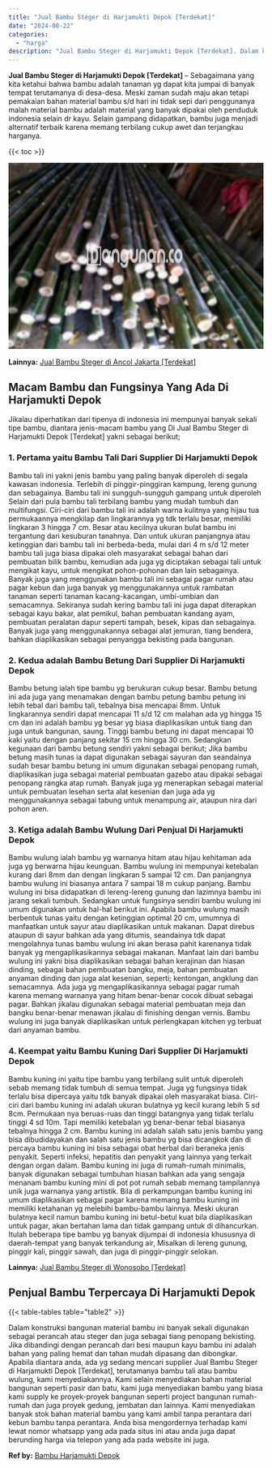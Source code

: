```yaml
---
title: "Jual Bambu Steger di Harjamukti Depok [Terdekat]"
date: "2024-08-22"
categories: 
  - "harga"
description: "Jual Bambu Steger di Harjamukti Depok [Terdekat]. Dalam konstruksi bangunan material bambu ini banyak sekali digunakan sebagai perancah atau steger dan juga..."
---
```


**Jual Bambu Steger di Harjamukti Depok \[Terdekat\]** – Sebagaimana yang kita ketahui bahwa bambu adalah tanaman yg dapat kita jumpai di banyak tempat terutamanya di desa-desa. Meski zaman sudah maju akan tetapi pemakaian bahan material bambu s/d hari ini tidak sepi dari penggunanya malah material bambu adalah material yang banyak dipakai oleh penduduk indonesia selain dr kayu. Selain gampang didapatkan, bambu juga menjadi alternatif terbaik karena memang terbilang cukup awet dan terjangkau harganya.

{{< toc >}}

![Jual Bambu Steger di Harjamukti Depok [Terdekat]](/images/jual-bambu-tali-21.png)

**Lainnya:** [Jual Bambu Steger di Ancol Jakarta \[Terdekat\]](https://bambu.bangunan.co/jual-bambu-steger-di-ancol-jakarta-terdekat/)

## Macam Bambu dan Fungsinya Yang Ada Di Harjamukti Depok

Jikalau diperhatikan dari tipenya di indonesia ini mempunyai banyak sekali tipe bambu, diantara jenis-macam bambu yang Di Jual Bambu Steger di Harjamukti Depok \[Terdekat\] yakni sebagai berikut;

### 1\. Pertama yaitu Bambu Tali Dari Supplier Di Harjamukti Depok

Bambu tali ini yakni jenis bambu yang paling banyak diperoleh di segala kawasan indonesia. Terlebih di pinggir-pinggiran kampung, lereng gunung dan sebagainya. Bambu tali ini sungguh-sungguh gampang untuk diperoleh Selain dari pula bambu tali terbilang bambu yang mudah tumbuh dan multifungsi. Ciri-ciri dari bambu tali ini adalah warna kulitnya yang hijau tua permukaannya mengkilap dan lingkarannya yg tdk terlalu besar, memiliki lingkaran 3 hingga 7 cm. Besar atau kecilnya ukuran bulat bambu ini tergantung dari kesuburan tanahnya. Dan untuk ukuran panjangnya atau ketinggian dari bambu tali ini berbeda-beda, mulai dari 4 m s/d 12 meter bambu tali juga biasa dipakai oleh masyarakat sebagai bahan dari pembuatan bilik bambu, kemudian ada juga yg diciptakan sebagai tali untuk mengikat kayu, untuk mengikat pohon-pohonan dan lain sebagainya. Banyak juga yang menggunakan bambu tali ini sebagai pagar rumah atau pagar kebun dan juga banyak yg menggunakannya untuk rambatan tanaman seperti tanaman kacang-kacangan, umbi-umbian dan semacamnya. Sekiranya sudah kering bambu tali ini juga dapat diterapkan sebagai kayu bakar, alat pemikul, bahan pembuatan kandang ayam, pembuatan peralatan dapur seperti tampah, besek, kipas dan sebagainya. Banyak juga yang menggunakannya sebagai alat jemuran, tiang bendera, bahkan diaplikasikan sebagai penyangga bekisting pada bangunan.

### 2\. Kedua adalah Bambu Betung Dari Supplier Di Harjamukti Depok

Bambu betung ialah tipe bambu yg berukuran cukup besar. Bambu betung ini ada juga yang menamakan dengan bambu petung bambu petung ini lebih tebal dari bambu tali, tebalnya bisa mencapai 8mm. Untuk lingkarannya sendiri dapat mencapai 11 s/d 12 cm malahan ada yg hingga 15 cm dan ini adalah bambu yg besar yg biasa diaplikasikan untuk tiang dan juga untuk bangunan, saung. Tinggi bambu betung ini dapat mencapai 10 kaki yaitu dengan panjang sekitar 15 cm hingga 30 cm. Sedangkan kegunaan dari bambu betung sendiri yakni sebagai berikut; Jika bambu betung masih tunas ia dapat digunakan sebagai sayuran dan seandainya sudah besar bambu betung ini umum digunakan sebagai penopang rumah, diaplikasikan juga sebagai material pembuatan gazebo atau dipakai sebagai penopang rangka atap rumah. Banyak juga yg menerapkan sebagai material untuk pembuatan lesehan serta alat kesenian dan juga ada yg menggunakannya sebagai tabung untuk menampung air, ataupun nira dari pohon aren.

### 3\. Ketiga adalah Bambu Wulung Dari Penjual Di Harjamukti Depok

Bambu wulung ialah bambu yg warnanya hitam atau hijau kehitaman ada juga yg berwarna hijau keunguan. Bambu wulung ini mempunyai ketebalan kurang dari 8mm dan dengan lingkaran 5 sampai 12 cm. Dan panjangnya bambu wulung ini biasanya antara 7 sampai 18 m cukup panjang. Bambu wulung ini bisa didapatkan di lereng-lereng gunung dan lazimnya bambu ini jarang sekali tumbuh. Sedangkan untuk fungsinya sendiri bambu wulung ini umum digunakan untuk hal-hal berikut ini. Apabila bambu wulung masih berbentuk tunas yaitu dengan ketinggian optimal 20 cm, umumnya di manfaatkan untuk sayur atau diaplikasikan untuk makanan. Dapat direbus ataupun di sayur bahkan ada yang ditumis, seandainya tdk dapat mengolahnya tunas bambu wulung ini akan berasa pahit karenanya tidak banyak yg mengaplikasikannya sebagai makanan. Manfaat lain dari bambu wulung ini yakni bisa diaplikasikan sebagai bahan kerajinan dan hiasan dinding, sebagai bahan pembuatan bangku, meja, bahan pembuatan anyaman dinding dan juga alat kesenian, seperti; kentongan, angklung dan semacamnya. Ada juga yg mengaplikasikannya sebagai pagar rumah karena memang warnanya yang hitam benar-benar cocok dibuat sebagai pagar. Bahkan jikalau digunakan sebagai material pembuatan meja dan bangku benar-benar menawan jikalau di finishing dengan vernis. Bambu wulung ini juga banyak diaplikasikan untuk perlengkapan kitchen yg terbuat dari anyaman bambu.

### 4\. Keempat yaitu Bambu Kuning Dari Supplier Di Harjamukti Depok

Bambu kuning ini yaitu tipe bambu yang terbilang sulit untuk diperoleh sebab memang tidak tumbuh di semua tempat. Juga yg fungsinya tidak terlalu bisa dipercaya yaitu tdk banyak dipakai oleh masyarakat biasa. Ciri-ciri dari bambu kuning ini adalah ukuran bulatnya yg kecil kurang lebih 5 sd 8cm. Permukaan nya beruas-ruas dan tinggi batangnya yang tidak terlalu tinggi 4 sd 10m. Tapi memiliki ketebalan yg benar-benar tebal biasanya tebalnya hingga 2 cm. Bambu kuning ini adalah salah satu jenis bambu yang bisa dibudidayakan dan salah satu jenis bambu yg bisa dicangkok dan di percaya bambu kuning ini bisa sebagai obat herbal dari beraneka jenis penyakit. Seperti infeksi, hepatitis dan penyakit yang lainnya yang terkait dengan organ dalam. Bambu kuning ini juga di rumah-rumah minimalis, banyak digunakan sebagai tumbuhan hiasan bahkan ada yang sengaja menanam bambu kuning mini di pot pot rumah sebab memang tampilannya unik juga warnanya yang artistik. Bila di perkampungan bambu kuning ini umum diaplikasikan sebagai pagar karena memang bambu kuning ini memiliki ketahanan yg melebihi bambu-bambu lainnya. Meski ukuran bulatnya kecil namun bambu kuning ini betul-betul kuat bila diaplikasikan untuk pagar, akan bertahan lama dan tidak gampang untuk di dihancurkan. Itulah beberapa tipe bambu yg banyak dijumpai di indonesia khususnya di daerah-tempat yang banyak terkandung air, Misalkan di lereng gunung, pinggir kali, pinggir sawah, dan juga di pinggir-pinggir selokan.

**Lainnya:** [Jual Bambu Steger di Wonosobo \[Terdekat\]](https://bambu.bangunan.co/jual-bambu-steger-di-wonosobo-terdekat/)

## Penjual Bambu Terpercaya Di Harjamukti Depok

{{< table-tables table="table2" >}}

Dalam konstruksi bangunan material bambu ini banyak sekali digunakan sebagai perancah atau steger dan juga sebagai tiang penopang bekisting. Jika dibandingi dengan perancah dari besi maupun kayu bambu ini adalah bahan yang paling hemat dan tahan mudah dipasang dan dibongkar. Apabila diantara anda, ada yg sedang mencari supplier Jual Bambu Steger di Harjamukti Depok \[Terdekat\], terutamanya bambu tali atau bambu wulung, kami menyediakannya. Kami selain menyediakan bahan material bangunan seperti pasir dan batu, kami juga menyediakan bambu yang biasa kami supply ke proyek-proyek bangunan seperti project bangunan rumah-rumah dan juga proyek gedung, jembatan dan lainnya. Kami menyediakan banyak stok bahan material bambu yang kami ambil tanpa perantara dari kebun bambu tanpa perantara. Anda bisa mengordernya terhadap kami lewat nomor whatsapp yang ada pada situs ini atau anda juga dapat berunding harga via telepon yang ada pada website ini juga.

**Ref by:** [Bambu Harjamukti Depok](https://id.wikipedia.org/wiki/Bambu)
